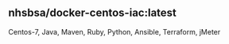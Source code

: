 ## nhsbsa/docker-centos-iac:latest
Centos-7, Java, Maven, Ruby, Python, Ansible, Terraform, jMeter
 
